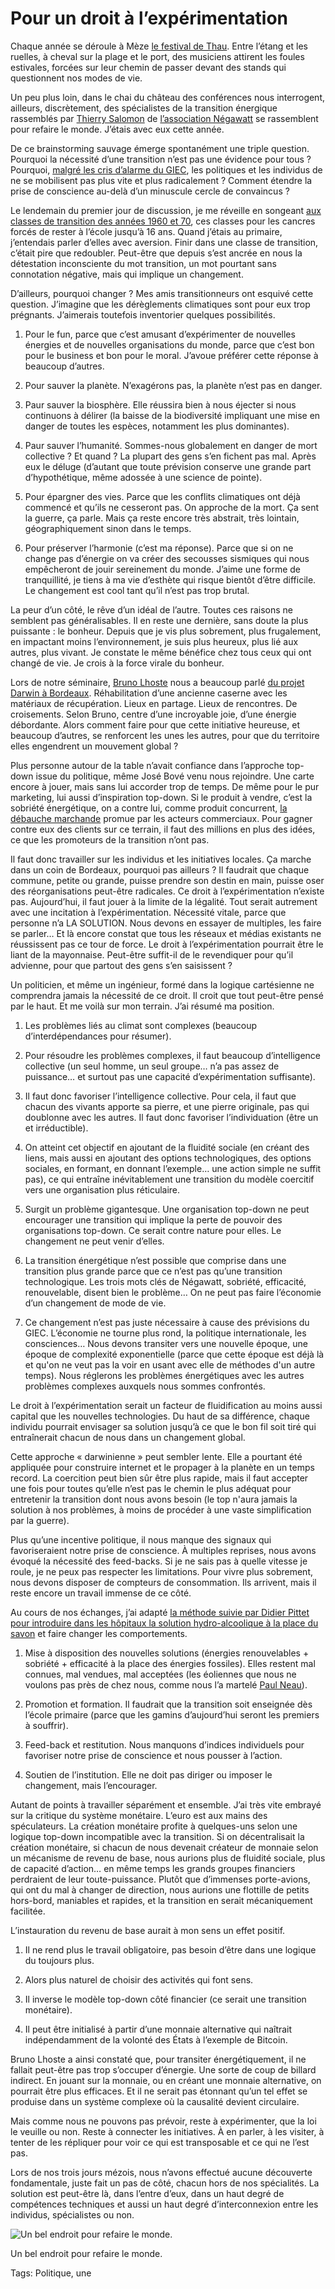 # Pour un droit à l’expérimentation

Chaque année se déroule à Mèze [le festival de Thau](http://www.festivaldethau.com/). Entre l’étang et les ruelles, à cheval sur la plage et le port, des musiciens attirent les foules estivales, forcées sur leur chemin de passer devant des stands qui questionnent nos modes de vie.

Un peu plus loin, dans le chai du château des conférences nous interrogent, ailleurs, discrètement, des spécialistes de la transition énergique rassemblés par [Thierry Salomon](http://fr.wikipedia.org/wiki/Thierry_Salomon) de [l’association Négawatt](http://www.negawatt.org/) se rassemblent pour refaire le monde. J’étais avec eux cette année.

De ce brainstorming sauvage émerge spontanément une triple question. Pourquoi la nécessité d’une transition n’est pas une évidence pour tous ? Pourquoi, [malgré les cris d’alarme du GIEC](http://www.ipcc.ch/report/ar5/wg1/), les politiques et les individus de ne se mobilisent pas plus vite et plus radicalement ? Comment étendre la prise de conscience au-delà d’un minuscule cercle de convaincus ?

Le lendemain du premier jour de discussion, je me réveille en songeant [aux classes de transition des années 1960 et 70](http://fr.wikipedia.org/wiki/Classes_de_transition), ces classes pour les cancres forcés de rester à l’école jusqu’à 16 ans. Quand j’étais au primaire, j’entendais parler d’elles avec aversion. Finir dans une classe de transition, c’était pire que redoubler. Peut-être que depuis s’est ancrée en nous la détestation inconsciente du mot transition, un mot pourtant sans connotation négative, mais qui implique un changement.

D’ailleurs, pourquoi changer ? Mes amis transitionneurs ont esquivé cette question. J’imagine que les dérèglements climatiques sont pour eux trop prégnants. J’aimerais toutefois inventorier quelques possibilités.

1. Pour le fun, parce que c’est amusant d’expérimenter de nouvelles énergies et de nouvelles organisations du monde, parce que c’est bon pour le business et bon pour le moral. J’avoue préférer cette réponse à beaucoup d’autres.

2. Pour sauver la planète. N’exagérons pas, la planète n’est pas en danger.

3. Paur sauver la biosphère. Elle réussira bien à nous éjecter si nous continuons à délirer (la baisse de la biodiversité impliquant une mise en danger de toutes les espèces, notamment les plus dominantes).

4. Paur sauver l’humanité. Sommes-nous globalement en danger de mort collective ? Et quand ? La plupart des gens s’en fichent pas mal. Après eux le déluge (d’autant que toute prévision conserve une grande part d’hypothétique, même adossée à une science de pointe).

5. Pour épargner des vies. Parce que les conflits climatiques ont déjà commencé et qu’ils ne cesseront pas. On approche de la mort. Ça sent la guerre, ça parle. Mais ça reste encore très abstrait, très lointain, géographiquement sinon dans le temps.

6. Pour préserver l’harmonie (c’est ma réponse). Parce que si on ne change pas d’énergie on va créer des secousses sismiques qui nous empêcheront de jouir sereinement du monde. J’aime une forme de tranquillité, je tiens à ma vie d’esthète qui risque bientôt d’être difficile. Le changement est cool tant qu’il n’est pas trop brutal.

La peur d’un côté, le rêve d’un idéal de l’autre. Toutes ces raisons ne semblent pas généralisables. Il en reste une dernière, sans doute la plus puissante : le bonheur. Depuis que je vis plus sobrement, plus frugalement, en impactant moins l’environnement, je suis plus heureux, plus lié aux autres, plus vivant. Je constate le même bénéfice chez tous ceux qui ont changé de vie. Je crois à la force virale du bonheur.

Lors de notre séminaire, [Bruno Lhoste](http://www.inddigo.com/fr/actualites/2010/07/nomination-de-bruno-lhoste-directeur-general-d-inddigo-a-la-vice-presidence-entreprises-de-l-association-oree-128.html) nous a beaucoup parlé [du projet Darwin à Bordeaux](http://www.darwin-ecosysteme.fr/). Réhabilitation d’une ancienne caserne avec les matériaux de récupération. Lieux en partage. Lieux de rencontres. De croisements. Selon Bruno, centre d’une incroyable joie, d’une énergie débordante. Alors comment faire pour que cette initiative heureuse, et beaucoup d’autres, se renforcent les unes les autres, pour que du territoire elles engendrent un mouvement global ?

Plus personne autour de la table n’avait confiance dans l’approche top-down issue du politique, même José Bové venu nous rejoindre. Une carte encore à jouer, mais sans lui accorder trop de temps. De même pour le pur marketing, lui aussi d’inspiration top-down. Si le produit à vendre, c’est la sobriété énergétique, on a contre lui, comme produit concurrent, [la débauche marchande](http://www.bonial.fr/info/le-commerce-francais-en-temps-reel/) promue par les acteurs commerciaux. Pour gagner contre eux des clients sur ce terrain, il faut des millions en plus des idées, ce que les promoteurs de la transition n’ont pas.

Il faut donc travailler sur les individus et les initiatives locales. Ça marche dans un coin de Bordeaux, pourquoi pas ailleurs ? Il faudrait que chaque commune, petite ou grande, puisse prendre son destin en main, puisse oser des réorganisations peut-être radicales. Ce droit à l’expérimentation n’existe pas. Aujourd’hui, il faut jouer à la limite de la légalité. Tout serait autrement avec une incitation à l’expérimentation. Nécessité vitale, parce que personne n’a LA SOLUTION. Nous devons en essayer de multiples, les faire se parler… Et là encore constat que tous les réseaux et médias existants ne réussissent pas ce tour de force. Le droit à l’expérimentation pourrait être le liant de la mayonnaise. Peut-être suffit-il de le revendiquer pour qu’il advienne, pour que partout des gens s’en saisissent ?

Un politicien, et même un ingénieur, formé dans la logique cartésienne ne comprendra jamais la nécessité de ce droit. Il croit que tout peut-être pensé par le haut. Et me voilà sur mon terrain. J’ai résumé ma position.

1. Les problèmes liés au climat sont complexes (beaucoup d’interdépendances pour résumer).

2. Pour résoudre les problèmes complexes, il faut beaucoup d’intelligence collective (un seul homme, un seul groupe… n’a pas assez de puissance… et surtout pas une capacité d’expérimentation suffisante).

3. Il faut donc favoriser l’intelligence collective. Pour cela, il faut que chacun des vivants apporte sa pierre, et une pierre originale, pas qui doublonne avec les autres. Il faut donc favoriser l’individuation (être un et irréductible).

4. On atteint cet objectif en ajoutant de la fluidité sociale (en créant des liens, mais aussi en ajoutant des options technologiques, des options sociales, en formant, en donnant l’exemple… une action simple ne suffit pas), ce qui entraîne inévitablement une transition du modèle coercitif vers une organisation plus réticulaire.

5. Surgit un problème gigantesque. Une organisation top-down ne peut encourager une transition qui implique la perte de pouvoir des organisations top-down. Ce serait contre nature pour elles. Le changement ne peut venir d’elles.

6. La transition énergétique n’est possible que comprise dans une transition plus grande parce que ce n’est pas qu’une transition technologique. Les trois mots clés de Négawatt, sobriété, efficacité, renouvelable, disent bien le problème… On ne peut pas faire l’économie d’un changement de mode de vie.

7. Ce changement n’est pas juste nécessaire à cause des prévisions du GIEC. L’économie ne tourne plus rond, la politique internationale, les consciences… Nous devons transiter vers une nouvelle époque, une époque de complexité exponentielle (parce que cette époque est déjà là et qu'on ne veut pas la voir en usant avec elle de méthodes d'un autre temps). Nous réglerons les problèmes énergétiques avec les autres problèmes complexes auxquels nous sommes confrontés.

Le droit à l’expérimentation serait un facteur de fluidification au moins aussi capital que les nouvelles technologies. Du haut de sa différence, chaque individu pourrait envisager sa solution jusqu’à ce que le bon fil soit tiré qui entraînerait chacun de nous dans un changement global.

Cette approche « darwinienne » peut sembler lente. Elle a pourtant été appliquée pour construire internet et le propager à la planète en un temps record. La coercition peut bien sûr être plus rapide, mais il faut accepter une fois pour toutes qu’elle n’est pas le chemin le plus adéquat pour entretenir la transition dont nous avons besoin (le top n'aura jamais la solution à nos problèmes, à moins de procéder à une vaste simplification par la guerre).

Plus qu’une incentive politique, il nous manque des signaux qui favoriseraient notre prise de conscience. À multiples reprises, nous avons évoqué la nécessité des feed-backs. Si je ne sais pas à quelle vitesse je roule, je ne peux pas respecter les limitations. Pour vivre plus sobrement, nous devons disposer de compteurs de consommation. Ils arrivent, mais il reste encore un travail immense de ce côté.

Au cours de nos échanges, j’ai adapté [la méthode suivie par Didier Pittet pour introduire dans les hôpitaux la solution hydro-alcoolique à la place du savon](/le-geste-qui-sauve/) et faire changer les comportements.

1. Mise à disposition des nouvelles solutions (énergies renouvelables + sobriété + efficacité à la place des énergies fossiles). Elles restent mal connues, mal vendues, mal acceptées (les éoliennes que nous ne voulons pas près de chez nous, comme nous l’a martelé [Paul Neau](https://twitter.com/PaulNeau)).

2. Promotion et formation. Il faudrait que la transition soit enseignée dès l’école primaire (parce que les gamins d’aujourd’hui seront les premiers à souffrir).

3. Feed-back et restitution. Nous manquons d’indices individuels pour favoriser notre prise de conscience et nous pousser à l’action.

4. Soutien de l’institution. Elle ne doit pas diriger ou imposer le changement, mais l’encourager.

Autant de points à travailler séparément et ensemble. J’ai très vite embrayé sur la critique du système monétaire. L’euro est aux mains des spéculateurs. La création monétaire profite à quelques-uns selon une logique top-down incompatible avec la transition. Si on décentralisait la création monétaire, si chacun de nous devenait créateur de monnaie selon un mécanisme de revenu de base, nous aurions plus de fluidité sociale, plus de capacité d’action… en même temps les grands groupes financiers perdraient de leur toute-puissance. Plutôt que d’immenses porte-avions, qui ont du mal à changer de direction, nous aurions une flottille de petits hors-bord, maniables et rapides, et la transition en serait mécaniquement facilitée.

L’instauration du revenu de base aurait à mon sens un effet positif.

1. Il ne rend plus le travail obligatoire, pas besoin d’être dans une logique du toujours plus.

2. Alors plus naturel de choisir des activités qui font sens.

3. Il inverse le modèle top-down côté financier (ce serait une transition monétaire).

4. Il peut être initialisé à partir d’une monnaie alternative qui naîtrait indépendamment de la volonté des États à l’exemple de Bitcoin.

Bruno Lhoste a ainsi constaté que, pour transiter énergétiquement, il ne fallait peut-être pas trop s’occuper d’énergie. Une sorte de coup de billard indirect. En jouant sur la monnaie, ou en créant une monnaie alternative, on pourrait être plus efficaces. Et il ne serait pas étonnant qu’un tel effet se produise dans un système complexe où la causalité devient circulaire.

Mais comme nous ne pouvons pas prévoir, reste à expérimenter, que la loi le veuille ou non. Reste à connecter les initiatives. À en parler, à les visiter, à tenter de les répliquer pour voir ce qui est transposable et ce qui ne l’est pas.

Lors de nos trois jours mézois, nous n’avons effectué aucune découverte fondamentale, juste fait un pas de côté, chacun hors de nos spécialités. La solution est peut-être là, dans l’entre d’eux, dans un haut degré de compétences techniques et aussi un haut degré d’interconnexion entre les individus, spécialistes ou non.

![Un bel endroit pour refaire le monde.](https://tcrouzet.com/images_tc/2014/07/meze.jpg)

Un bel endroit pour refaire le monde.



Tags: Politique, une